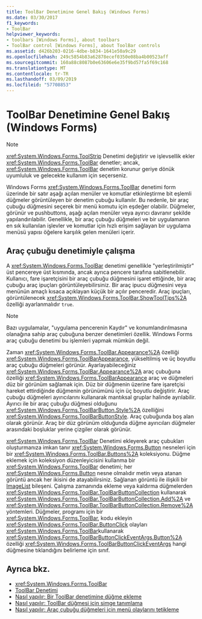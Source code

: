 ```yaml
---
title: ToolBar Denetimine Genel Bakış (Windows Forms)
ms.date: 03/30/2017
f1_keywords:
- ToolBar
helpviewer_keywords:
- toolbars [Windows Forms], about toolbars
- ToolBar control [Windows Forms], about ToolBar controls
ms.assetid: d426b203-0216-4dbe-b834-1641e50a9c29
ms.openlocfilehash: 249c5854b83a62878ecef0350e08ba4b00523aff
ms.sourcegitcommit: 160a88c8087b0e63606e6e35f9bd57fa5f69c168
ms.translationtype: MT
ms.contentlocale: tr-TR
ms.lasthandoff: 03/09/2019
ms.locfileid: "57708853"
---
```

# <a name="toolbar-control-overview-windows-forms"></a>ToolBar Denetimine Genel Bakış (Windows Forms)
> [!NOTE]
>  <xref:System.Windows.Forms.ToolStrip> Denetimi değiştirir ve işlevsellik ekler <xref:System.Windows.Forms.ToolBar> denetler; ancak, <xref:System.Windows.Forms.ToolBar> denetim korunur geriye dönük uyumluluk ve gelecekte kullanım için seçerseniz.  
  
 Windows Forms <xref:System.Windows.Forms.ToolBar> denetimi form üzerinde bir satır aşağı açılan menüler ve komutlar etkinleştirme bit eşlemli düğmeler görüntüleyen bir denetim çubuğu kullanılır. Bu nedenle, bir araç çubuğu düğmesini seçerek bir menü komutu için eşdeğer olabilir. Düğmeler, görünür ve pushbuttons, aşağı açılan menüler veya ayırıcı davranır şekilde yapılandırılabilir. Genellikle, bir araç çubuğu düğmeleri ve bir uygulamanın en sık kullanılan işlevler ve komutlar için hızlı erişim sağlayan bir uygulama menüsü yapısı öğelere karşılık gelen menüleri içerir.  
  
## <a name="working-with-the-toolbar-control"></a>Araç çubuğu denetimiyle çalışma  
 A <xref:System.Windows.Forms.ToolBar> denetimi genellikle "yerleştirilmiştir" üst pencereye üst kısmında, ancak ayrıca pencere tarafına sabitlenebilir. Kullanıcı, fare işaretçisini bir araç çubuğu düğmesini işaret ettiğinde, bir araç çubuğu araç ipuçları görüntüleyebilirsiniz. Bir araç ipucu düğmesini veya menünün amaçlı kısaca açıklayan küçük bir açılır penceredir. Araç ipuçları, görüntülenecek <xref:System.Windows.Forms.ToolBar.ShowToolTips%2A> özelliği ayarlanmalıdır `true`.  
  
> [!NOTE]
>  Bazı uygulamalar, "uygulama pencerenin Kaydır" ve konumlandırılmasına olanağına sahip araç çubuğuna benzer denetimleri özellik. Windows Forms araç çubuğu denetimi bu işlemleri yapmak mümkün değil.  
  
 Zaman <xref:System.Windows.Forms.ToolBar.Appearance%2A> özelliği <xref:System.Windows.Forms.ToolBarAppearance>, yükseltilmiş ve üç boyutlu araç çubuğu düğmeleri görünür. Ayarlayabileceğiniz <xref:System.Windows.Forms.ToolBar.Appearance%2A> araç çubuğuna özelliği <xref:System.Windows.Forms.ToolBarAppearance> araç ve düğmeleri düz bir görünüm sağlamak için. Düz bir düğmenin üzerine fare işaretçisi hareket ettirdiğinde düğmenin görünümünü için üç boyutlu değiştirir. Araç çubuğu düğmeleri ayırıcılarını kullanarak mantıksal gruplar halinde ayrılabilir. Ayırıcı ile bir araç çubuğu düğmesi olduğunu <xref:System.Windows.Forms.ToolBarButton.Style%2A> özelliğini <xref:System.Windows.Forms.ToolBarButtonStyle>. Araç çubuğunda boş alan olarak görünür. Araç bir düz görünüm olduğunda düğme ayırıcıları düğmeler arasındaki boşluklar yerine çizgiler olarak görünür.  
  
 <xref:System.Windows.Forms.ToolBar> Denetimi ekleyerek araç çubukları oluşturmanıza imkan tanır <xref:System.Windows.Forms.Button> nesneleri için bir <xref:System.Windows.Forms.ToolBar.Buttons%2A> koleksiyonu. Düğme eklemek için koleksiyon düzenleyicisini kullanma bir <xref:System.Windows.Forms.ToolBar> denetimi; her <xref:System.Windows.Forms.Button> nesne olmalıdır metin veya atanan görüntü ancak her ikisini de atayabilirsiniz. Sağlanan görüntü ile ilişkili bir [ImageList](imagelist-component-windows-forms.md) bileşeni. Çalışma zamanında ekleme veya kaldırma düğmelerden <xref:System.Windows.Forms.ToolBar.ToolBarButtonCollection> kullanarak <xref:System.Windows.Forms.ToolBar.ToolBarButtonCollection.Add%2A> ve <xref:System.Windows.Forms.ToolBar.ToolBarButtonCollection.Remove%2A> yöntemleri. Düğmeler, programı için bir <xref:System.Windows.Forms.ToolBar>, kodu ekleyin <xref:System.Windows.Forms.ToolBar.ButtonClick> olayları <xref:System.Windows.Forms.ToolBar>kullanarak <xref:System.Windows.Forms.ToolBarButtonClickEventArgs.Button%2A> özelliği <xref:System.Windows.Forms.ToolBarButtonClickEventArgs> hangi düğmesine tıklandığını belirleme için sınıf.  
  
## <a name="see-also"></a>Ayrıca bkz.
- <xref:System.Windows.Forms.ToolBar>
- [ToolBar Denetimi](toolbar-control-windows-forms.md)
- [Nasıl yapılır: Bir ToolBar denetimine düğme ekleme](how-to-add-buttons-to-a-toolbar-control.md)
- [Nasıl yapılır: ToolBar düğmesi için simge tanımlama](how-to-define-an-icon-for-a-toolbar-button.md)
- [Nasıl yapılır: Araç çubuğu düğmeleri için menü olaylarını tetikleme](how-to-trigger-menu-events-for-toolbar-buttons.md)
